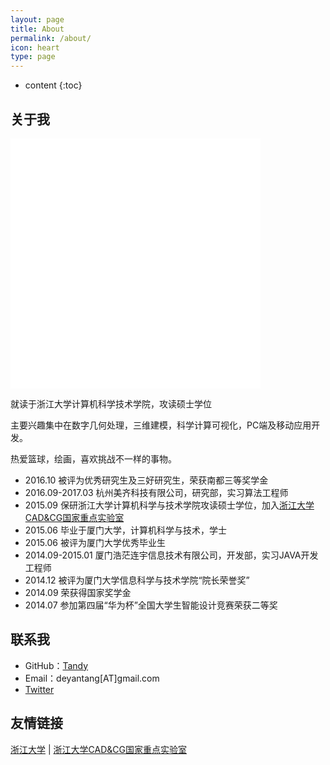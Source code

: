 ```yaml
---
layout: page
title: About
permalink: /about/
icon: heart
type: page
---
```


* content
{:toc}

## 关于我

<iframe src="{{ prepend: site.baseurl }}/images/avatar.jpg" style="border: 0;height: 400px;width: 400px;overflow: hidden;" frameBorder="0"></iframe>

就读于浙江大学计算机科学技术学院，攻读硕士学位

主要兴趣集中在数字几何处理，三维建模，科学计算可视化，PC端及移动应用开发。

热爱篮球，绘画，喜欢挑战不一样的事物。

* 2016.10 被评为优秀研究生及三好研究生，荣获南都三等奖学金
* 2016.09-2017.03 杭州美齐科技有限公司，研究部，实习算法工程师
* 2015.09 保研浙江大学计算机科学与技术学院攻读硕士学位，加入[浙江大学CAD&CG国家重点实验室](http://www.cad.zju.edu.cn/)
* 2015.06 毕业于厦门大学，计算机科学与技术，学士
* 2015.06 被评为厦门大学优秀毕业生
* 2014.09-2015.01 厦门浩茫连宇信息技术有限公司，开发部，实习JAVA开发工程师
* 2014.12 被评为厦门大学信息科学与技术学院“院长荣誉奖”
* 2014.09 荣获得国家奖学金
* 2014.07 参加第四届“华为杯”全国大学生智能设计竞赛荣获二等奖

## 联系我

* GitHub：[Tandy](https://github.com/tandy123)
* Email：deyantang[AT]gmail.com
* [Twitter](https://twitter.com/deyantang)


## 友情链接

[浙江大学](http://www.zju.edu.cn/) \| [浙江大学CAD&CG国家重点实验室](http://www.cad.zju.edu.cn/)